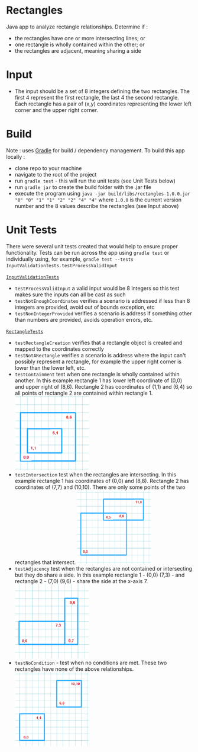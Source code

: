 # Rectangles

Java app to analyze rectangle relationships.  Determine if :
- the rectangles have one or more intersecting lines; or
- one rectangle is wholly contained within the other; or
- the rectangles are adjacent, meaning sharing a side

# Input
- The input should be a set of 8 integers defining the two rectangles.  The first 4 represent the first rectangle, the last 4 
the second rectangle.  Each rectangle has a pair of (x,y) coordinates representing the lower left corner and the upper 
right corner.

# Build
Note : uses [Gradle](https://gradle.org/) for build / dependency management.
To build this app locally :
- clone repo to your machine
- navigate to the root of the project
- run `gradle test` - this will run the unit tests (see Unit Tests below)
- run `gradle jar` to create the build folder with the .jar file
- execute the program using `java -jar build/libs/rectangles-1.0.0.jar "0" "0" "1" "1" "2" "2" "4" "4"` where `1.0.0` is
the current version number and the 8 values describe the rectangles (see Input above)

# Unit Tests
There were several unit tests created that would help to ensure proper functionality.  Tests can be run across the app
using `gradle test` or individually using, for example, `gradle test --tests InputValidationTests.testProcessValidInput`

[`InputValidationTests`](https://github.com/kmanoleff/rectangles/blob/master/src/test/java/InputValidationTests.java)
- `testProcessValidInput` a valid input would be 8 integers so this test makes sure the inputs can all be cast as such
- `testNotEnoughCoordinates` verifies a scenario is addressed if less than 8 integers are provided, avoid out of bounds exception, etc
- `testNonIntegerProvided` verifies a scenario is address if something other than numbers are provided, avoids operation errors, etc.

[`RectangleTests`](https://github.com/kmanoleff/rectangles/blob/master/src/test/java/RectangleTests.java)
- `testRectangleCreation` verifies that a rectangle object is created and mapped to the coordinates correctly
- `testNotARectangle` verifies a scenario is address where the input can't possibly represent a rectangle, for
example the upper right corner is lower than the lower left, etc.
- `testContainment` test when one rectangle is wholly contained within another.  In this example rectangle 1 has lower left
coordinate of (0,0) and upper right of (8,6).  Rectangle 2 has coordinates of (1,1) and (6,4) so all points of rectangle 2 are
contained within rectangle 1. <img src="/src/main/resources/containment.png" width="200" height="200">
- `testIntersection` test when the rectangles are intersecting.  In this example rectangle 1 has coordinates of (0,0) and (8,8).
Rectangle 2 has coordinates of (7,7) and (10,10).  There are only some points of the two rectangles that intersect. <img src="/src/main/resources/intersection.png" width="200" height="200">
- `testAdjacency` test when the rectangles are not contained or intersecting but they do share a side.  In this example
rectangle 1 - (0,0) (7,3) - and rectangle 2 - (7,0) (9,6) - share the side at the x-axis 7. <img src="/src/main/resources/adjacency.png" width="200" height="200">
- `testNoCondition` - test when no conditions are met.  These two rectangles have none of the above relationships. <img src="/src/main/resources/no-relation.png" width="200" height="200">
